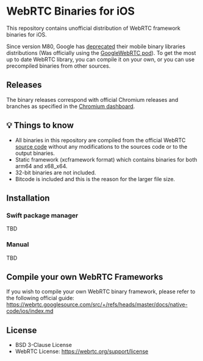 # WebRTC Binaries for iOS
This repository contains unofficial distribution of WebRTC framework binaries for iOS.

Since version M80, Google has [deprecated](https://groups.google.com/g/discuss-webrtc/c/Ozvbd0p7Q1Y/m/M4WN2cRKCwAJ?pli=1) their mobile binary libraries distributions (Was officially using the [GoogleWebRTC pod](https://cocoapods.org/pods/GoogleWebRTC)). To get the most up to date WebRTC library, you can compile it on your own, or you can use precompiled binaries from other sources.

## Releases
The binary releases correspond with official Chromium releases and branches as specified in the [Chromium dashboard](https://chromiumdash.appspot.com/branches).

## 💡 Things to know
* All binaries in this repository are compiled from the official WebRTC [source code](https://webrtc.googlesource.com/src/) without any modifications to the sources code or to the output binaries.
* Static framework (xcframework format) which contains binaries for both arm64 and x68_x64.
* 32-bit binaries are not included.
* Bitcode is included and this is the reason for the larger file size.

## Installation

### Swift package manager
TBD

### Manual
TBD

## Compile your own WebRTC Frameworks
If you wish to compile your own WebRTC binary framework, please refer to the following official guide:
https://webrtc.googlesource.com/src/+/refs/heads/master/docs/native-code/ios/index.md

## License
* BSD 3-Clause License
* WebRTC License: https://webrtc.org/support/license
